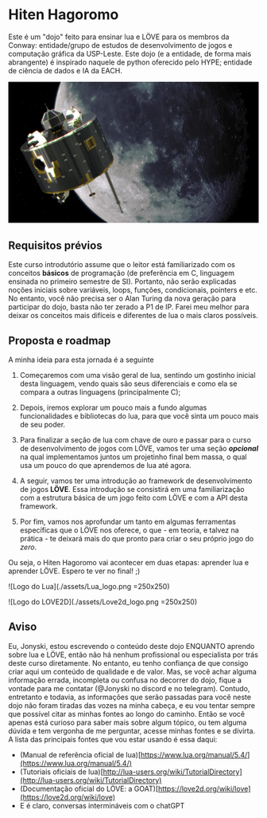 # Hiten Hagoromo

Este é um "dojo" feito para ensinar lua e LÖVE para os membros da Conway: entidade/grupo de estudos de desenvolvimento de jogos e computação gráfica da USP-Leste. Este dojo (e a entidade, de forma mais abrangente) é inspirado naquele de python oferecido pelo HYPE; entidade de ciência de dados e IA da EACH.

![Hiten Hagoromo, a Sonda Lunar](./assets/Hiten_Hagoromo.jpg)

## Requisitos prévios

Este curso introdutório assume que o leitor está familiarizado com os conceitos **básicos** de programação (de preferência em C, linguagem ensinada no primeiro semestre de SI). Portanto, não serão explicadas noções iniciais sobre variáveis, loops, funções, condicionais, pointers e etc. No entanto, você não precisa ser o Alan Turing da nova geração para participar do dojo, basta não ter zerado a P1 de IP. Farei meu melhor para deixar os conceitos mais difíceis e diferentes de lua o mais claros possíveis.

## Proposta e roadmap

A minha ideia para esta jornada é a seguinte

1. Começaremos com uma visão geral de lua, sentindo um gostinho inicial desta linguagem, vendo quais são seus diferenciais e como ela se compara a outras linguagens (principalmente C);

2. Depois, iremos explorar um pouco mais a fundo algumas funcionalidades e bibliotecas do lua, para que você sinta um pouco mais de seu poder.

3. Para finalizar a seção de lua com chave de ouro e passar para o curso de desenvolvimento de jogos com LÖVE, vamos ter uma seção **_opcional_** na qual implementamos juntos um projetinho final bem massa, o qual usa um pouco do que aprendemos de lua até agora.

4. A seguir, vamos ter uma introdução ao framework de desenvolvimento de jogos **LÖVE**. Essa introdução se consistirá em uma familiarização com a estrutura básica de um jogo feito com LÖVE e com a API desta framework.

5. Por fim, vamos nos aprofundar um tanto em algumas ferramentas específicas que o LÖVE nos oferece, o que - em teoria, e talvez na prática - te deixará mais do que pronto para criar o seu próprio jogo do _zero_.

Ou seja, o Hiten Hagoromo vai acontecer em duas etapas: aprender lua e aprender LÖVE. Espero te ver no final! ;)

![Logo do Lua](./assets/Lua_logo.png =250x250)

![Logo do LOVE2D](./assets/Love2d_logo.png =250x250)

## Aviso

Eu, Jonyski, estou escrevendo o conteúdo deste dojo ENQUANTO aprendo sobre lua e LÖVE, então não há nenhum profissional ou especialista por trás deste curso diretamente. No entanto, eu tenho confiança de que consigo criar aqui um conteúdo de qualidade e de valor. Mas, se você achar alguma informação errada, incompleta ou confusa no decorrer do dojo, fique a vontade para me contatar (@Jonyski no discord e no telegram). Contudo, entretanto e todavia, as informações que serão passadas para você neste dojo não foram tiradas das vozes na minha cabeça, e eu vou tentar sempre que possível citar as minhas fontes ao longo do caminho. Então se você apenas está curioso para saber mais sobre algum tópico, ou tem alguma dúvida e tem vergonha de me perguntar, acesse minhas fontes e se divirta. A lista das principais fontes que vou estar usando é essa daqui:

- (Manual de referência oficial de lua)[https://www.lua.org/manual/5.4/](https://www.lua.org/manual/5.4/)
- (Tutoriais oficiais de lua)[http://lua-users.org/wiki/TutorialDirectory](http://lua-users.org/wiki/TutorialDirectory)
- (Documentação oficial do LÖVE: a GOAT)[https://love2d.org/wiki/love](https://love2d.org/wiki/love)
- E é claro, conversas intermináveis com o chatGPT